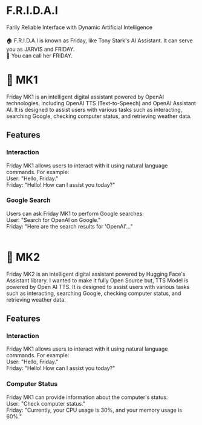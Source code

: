 # F.R.I.D.A.I
Farily Reliable Interface with Dynamic Artificial Intelligence<br><br>
🏠 F.R.I.D.A.I is known as Friday, like Tony Stark's AI Assistant. It can serve you as JARVIS and FRIDAY.<br>
🚀 You can call her FRIDAY.

# 🔭 MK1
Friday MK1 is an intelligent digital assistant powered by OpenAI technologies, including OpenAI TTS (Text-to-Speech) and OpenAI Assistant AI. It is designed to assist users with various tasks such as interacting, searching Google, checking computer status, and retrieving weather data.

## Features
### Interaction
Friday MK1 allows users to interact with it using natural language commands. For example:<br>
User: "Hello, Friday."<br>
Friday: "Hello! How can I assist you today?"

### Google Search
Users can ask Friday MK1 to perform Google searches:<br>
User: "Search for OpenAI on Google."<br>
Friday: "Here are the search results for 'OpenAI'..."
<br>
<br>
# 🔧 MK2
Friday MK2 is an intelligent digital assistant powered by Hugging Face's Assistant library. I wanted to make it fully Open Source but, TTS Model is powered by Open AI TTS. It is designed to assist users with various tasks such as interacting, searching Google, checking computer status, and retrieving weather data.

## Features
### Interaction
Friday MK1 allows users to interact with it using natural language commands. For example:<br>
User: "Hello, Friday."<br>
Friday: "Hello! How can I assist you today?"

### Computer Status
Friday MK1 can provide information about the computer's status:<br>
User: "Check computer status."<br>
Friday: "Currently, your CPU usage is 30%, and your memory usage is 60%."
